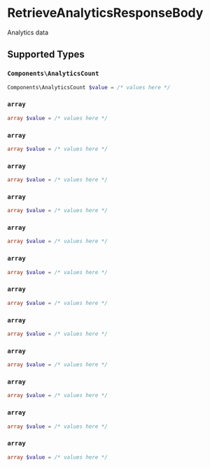 # RetrieveAnalyticsResponseBody

Analytics data


## Supported Types

### `Components\AnalyticsCount`

```php
Components\AnalyticsCount $value = /* values here */
```

### `array`

```php
array $value = /* values here */
```

### `array`

```php
array $value = /* values here */
```

### `array`

```php
array $value = /* values here */
```

### `array`

```php
array $value = /* values here */
```

### `array`

```php
array $value = /* values here */
```

### `array`

```php
array $value = /* values here */
```

### `array`

```php
array $value = /* values here */
```

### `array`

```php
array $value = /* values here */
```

### `array`

```php
array $value = /* values here */
```

### `array`

```php
array $value = /* values here */
```

### `array`

```php
array $value = /* values here */
```

### `array`

```php
array $value = /* values here */
```


